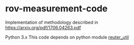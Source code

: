 # rov-measurement-code
Implementation of methodology described in https://arxiv.org/pdf/1706.04263.pdf

Python 3.x
This code depends on python module [reuter_util](https://github.com/reuteran/reuter_util)
